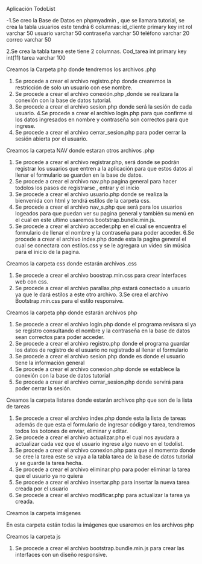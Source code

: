 Aplicación TodoList

-1.Se creo la Base de Datos en phpmyadmin , que se llamara tutorial, se crea la tabla usuarios este tendrá 6 columnas:
id_cliente              primary key               int
rol                           varchar                      50
usuario                  varchar                      50
contraseña           varchar                      50
teléfono                varchar                      20
correo                   varchar                      50

2.Se crea la tabla tarea este tiene 2 columnas.
Cod_tarea          int      primary key      int(11)
tarea                  varchar                   100


Creamos la Carpeta php donde tendremos los archivos .php
	
1. Se procede a crear el archivo registro.php donde crearemos la restricción de solo un usuario con ese nombre. 
2. Se procede a crear el archivo conexión.php ,donde se realizara la conexión con la base de datos tutorial.
3. Se procede a crear el archivo sesion.php donde será la sesión de cada usuario.
4.Se procede a crear el archivo login.php  para que confirme si los datos ingresados en nombre y contraseña son correctos para que ingrese.
5. Se procede a crear el archivo cerrar_sesion.php para poder cerrar la sesión abierta por el usuario.


Creamos la carpeta NAV donde estaran otros archivos .php

1. Se procede a crear el archivo registrar.php, será donde se podrán registrar los usuarios que entren a la aplicación para que estos datos al llenar el formulario se guarden en la base de datos.
2. Se procede a crear el archivo nav.php pagina general para hacer todolos los pasos de registrarse , entrar y el inicio
3. Se procede a crear el archivo usuario.php donde se realiza la bienvenida con html y tendrá estilos de la carpeta css.
4. Se procede a crear el archivo nav_s.php que será para los usuarios logeados para que puedan ver su pagina general y también su menú en el cual en este ultimo usaremos bootstrap.bundle.min.js.
5. Se procede a crear el archivo acceder.php en el cual se encuentra el formulario de llenar el nombre y la contraseña para poder acceder.
6.Se procede a crear el archivo index.php donde esta la pagina general el cual se conectara con estilos.css y se le agregara un video sin música para el inicio de la pagina.



Creamos la carpeta css donde estarán archivos .css

1. Se procede a crear el archivo boostrap.min.css para crear interfaces web con css.
2. Se procede a crear el archivo  parallax.php estará conectado a usuario ya que le dará estilos a este otro archivo.
3.Se crea el archivo Bootstrap.min.css para el estilo responsive.


Creamos la carpeta php donde estarán archivos php

1. Se procede a crear el archivo login.php donde el programa revisara si ya se registro consultando el nombre y la contraseña en la base de datos sean correctos para poder acceder.
2.  Se procede a crear el archivo registro.php donde el programa guardar los datos de registro de el usuario no registrado al llenar el formulario 
3. Se procede a crear el archivo sesion.php donde es donde el usuario tiene la información general
4. Se procede a crear el archivo conexion.php donde se establece la conexión con la base de datos tutorial 
5. Se procede a crear el archivo cerrar_sesion.php donde servirá para poder cerrar la sesión.


Creamos la carpeta listarea donde estarán archivos php que son de la lista de tareas

1. Se procede a crear el archivo index.php donde esta la lista de tareas además de que esta el formulario de ingresar código y tarea, tendremos todos los botones de enviar, eliminar y editar.
2. Se procede a crear el archivo actualizar.php el cual nos ayudara a actualizar cada vez que el usuario ingrese algo nuevo en el todolist.
3. Se procede a crear el archivo conexion.php para que al momento donde se cree la tarea este se vaya a la tabla tarea de la base de datos tutorial y se guarde la tarea hecha.
4. Se procede a crear el archivo eliminar.php para poder eliminar la tarea que el usuario ya no quiera
5. Se procede a crear el archivo insertar.php para insertar la nueva tarea creada por el usuario
6. Se procede a crear el archivo modificar.php para actualizar la tarea ya creada.


Creamos la carpeta imágenes

En esta carpeta están todas la imágenes que usaremos en los archivos php


Creamos la carpeta js

1. Se procede a crear el archivo bootstrap.bundle.min.js para crear las interfaces con un diseño responsive.

